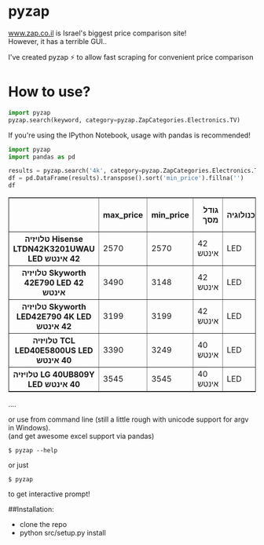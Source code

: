 # pyzap

www.zap.co.il is Israel's biggest price comparison site!  
However, it has a terrible GUI..  

I've created pyzap :zap: to allow fast scraping for convenient price comparison

# How to use?
```python
import pyzap
pyzap.search(keyword, category=pyzap.ZapCategories.Electronics.TV)
```

If you're using the IPython Notebook, usage with pandas is recommended!
```python
import pyzap
import pandas as pd

results = pyzap.search('4k', category=pyzap.ZapCategories.Electronics.TV)
df = pd.DataFrame(results).transpose().sort('min_price').fillna('')
df
```
<table border="1" class="dataframe">
  <thead>
    <tr style="text-align: right;">
      <th></th>
      <th>max_price</th>
      <th>min_price</th>
      <th>גודל מסך</th>
      <th>טכנולוגיה</th>
      <th>טלוויזיה קעורה</th>
      <th>יצרן</th>
      <th>ממיר דיגיטלי</th>
      <th>רזולוציה</th>
      <th>תאריך כניסה לזאפ</th>
      <th>תדר תצוגה</th>
      <th>תלת מימד</th>
      <th>‏High Definition</th>
      <th>‏Smart TV</th>
      <th>‏WiFi</th>
    </tr>
  </thead>
  <tbody>
    <tr>
      <th>טלויזיה Hisense LTDN42K3201UWAU LED  ‏42 ‏אינטש</th>
      <td>2570</td>
      <td>2570</td>
      <td>42‏ אינטש</td>
      <td>LED</td>
      <td></td>
      <td>Hisense</td>
      <td>DVB-T</td>
      <td>3840x2160</td>
      <td>10/2015</td>
      <td>Hz‏ 120</td>
      <td>ללא</td>
      <td>4K</td>
      <td>Smart TV</td>
      <td>כולל WiFi</td>
    </tr>
    <tr>
      <th>טלויזיה Skyworth 42E790 LED  ‏42 ‏אינטש</th>
      <td>3490</td>
      <td>3148</td>
      <td>42‏ אינטש</td>
      <td>LED</td>
      <td></td>
      <td>Skyworth</td>
      <td></td>
      <td>3840x2160</td>
      <td>11/2014</td>
      <td></td>
      <td>פסיבי</td>
      <td>4K</td>
      <td>Smart TV</td>
      <td>כולל WiFi</td>
    </tr>
    <tr>
      <th>טלויזיה Skyworth LED42E790 4K LED  ‏42 ‏אינטש</th>
      <td>3199</td>
      <td>3199</td>
      <td>42‏ אינטש</td>
      <td>LED</td>
      <td></td>
      <td>Skyworth</td>
      <td>DVB-T</td>
      <td>3840x2160</td>
      <td>2/2015</td>
      <td></td>
      <td>אקטיבי</td>
      <td>4K</td>
      <td>Smart TV</td>
      <td>כולל WiFi</td>
    </tr>
    <tr>
      <th>טלויזיה TCL LED40E5800US LED  ‏40 ‏אינטש</th>
      <td>3390</td>
      <td>3249</td>
      <td>40‏ אינטש</td>
      <td>LED</td>
      <td></td>
      <td>TCL</td>
      <td>DVB-T</td>
      <td>3840x2160</td>
      <td>6/2015</td>
      <td>Hz‏ 120</td>
      <td>ללא</td>
      <td>4K</td>
      <td>Smart TV</td>
      <td>ללא WiFi</td>
    </tr>
    <tr>
      <th>טלויזיה LG 40UB809Y LED  ‏40 ‏אינטש</th>
      <td>3545</td>
      <td>3545</td>
      <td>40‏ אינטש</td>
      <td>LED</td>
      <td></td>
      <td>LG</td>
      <td>DVB-T</td>
      <td>3840x2160</td>
      <td>4/2015</td>
      <td>Hz‏ 900</td>
      <td>ללא</td>
      <td>4K</td>
      <td>Smart TV</td>
      <td>כולל WiFi</td>
    </tr>
  </tbody>
</table>
....

or use from command line (still a little rough with unicode support for argv in Windows).  
(and get awesome excel support via pandas)

    $ pyzap --help
   

or just 

    $ pyzap
    
to get interactive prompt!

##Installation:
- clone the repo
- python src/setup.py install
